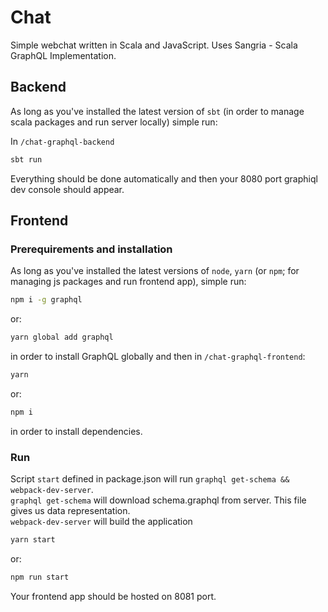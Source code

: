 # Chat
Simple webchat written in Scala and JavaScript. Uses Sangria - Scala GraphQL Implementation.

## Backend
As long as you've installed the latest version of `sbt` (in order to manage scala packages and run server locally) simple run:

In `/chat-graphql-backend`
```bash
sbt run
```
Everything should be done automatically and then your 8080 port graphiql dev console should appear.


## Frontend
### Prerequirements and installation
As long as you've installed the latest versions of `node`,  `yarn` (or `npm`; for managing js packages and run frontend app), simple run:
```bash
npm i -g graphql
```
or:
```bash
yarn global add graphql
```
in order to install GraphQL globally and then in `/chat-graphql-frontend`:
```bash
yarn
```
or:
```bash
npm i
```
in order to install dependencies.

### Run
Script `start` defined in package.json will run `graphql get-schema && webpack-dev-server`.  
`graphql get-schema` will download schema.graphql from server. This file gives us data representation.  
`webpack-dev-server` will build the application
```bash
yarn start
```
or:
```bash
npm run start
```

Your frontend app should be hosted on 8081 port.
